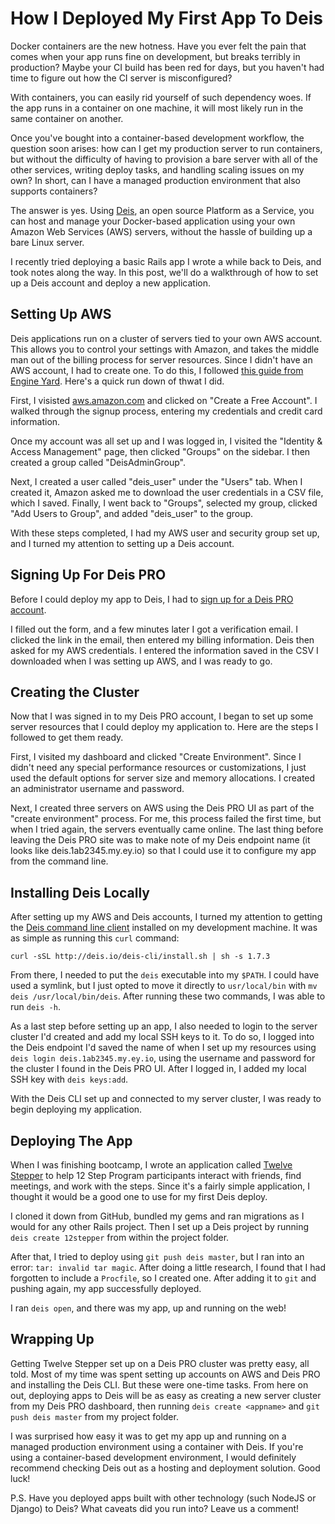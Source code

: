 # How I Deployed My First App To Deis

Docker containers are the new hotness. Have you ever felt the pain that comes when your app runs fine on development, but breaks terribly in production? Maybe your CI build has been red for days, but you haven't had time to figure out how the CI server is misconfigured?

With containers, you can easily rid yourself of such dependency woes. If the app runs in a container on one machine, it will most likely run in the same container on another.

Once you've bought into a container-based development workflow, the question soon arises: how can I get my production server to run containers, but without the difficulty of having to provision a bare server with all of the other services, writing deploy tasks, and handling scaling issues on my own? In short, can I have a managed production environment that also supports containers?

The answer is yes. Using [Deis](http://deis.io/), an open source Platform as a Service, you can host and manage your Docker-based application using your own Amazon Web Services (AWS) servers, without the hassle of building up a bare Linux server.

I recently tried deploying a basic Rails app I wrote a while back to Deis, and took notes along the way. In this post, we'll do a walkthrough of how to set up a Deis account and deploy a new application.

## Setting Up AWS

Deis applications run on a cluster of servers tied to your own AWS account. This allows you to control your settings with Amazon, and takes the middle man out of the billing process for server resources. Since I didn't have an AWS account, I had to create one. To do this, I followed [this guide from Engine Yard](https://support.cloud.engineyard.com/hc/en-us/articles/205501008-Before-You-Begin-Set-Up-Your-AWS-Account-and-User). Here's a quick run down of thwat I did.

First, I visisted [aws.amazon.com](http://aws.amazon.com) and clicked on "Create a Free Account". I walked through the signup process, entering my credentials and credit card information.

Once my account was all set up and I was logged in, I visited the "Identity & Access Management" page, then clicked "Groups" on the sidebar. I then created a group called "DeisAdminGroup".

Next, I created a user called "deis_user" under the "Users" tab. When I created it, Amazon asked me to download the user credentials in a CSV file, which I saved. Finally, I went back to "Groups", selected my group, clicked "Add Users to Group", and added "deis_user" to the group.

With these steps completed, I had my AWS user and security group set up, and I turned my attention to setting up a Deis account.

## Signing Up For Deis PRO

Before I could deploy my app to Deis, I had to [sign up for a Deis PRO account](https://try.deis.com/).

I filled out the form, and a few minutes later I got a verification email. I clicked the link in the email, then entered my billing information. Deis then asked for my AWS credentials. I entered the information saved in the CSV I downloaded when I was setting up AWS, and I was ready to go.

## Creating the Cluster

Now that I was signed in to my Deis PRO account, I began to set up some server resources that I could deploy my application to. Here are the steps I followed to get them ready.

First, I visited my dashboard and clicked "Create Environment". Since I didn't need any special performance resources or customizations, I just used the default options for server size and memory allocations. I created an administrator username and password.

Next, I created three servers on AWS using the Deis PRO UI as part of the "create environment" process. For me, this process failed the first time, but when I tried again, the servers eventually came online. The last thing before leaving the Deis PRO site was to make note of my Deis endpoint name (it looks like deis.1ab2345.my.ey.io) so that I could use it to configure my app from the command line.

## Installing Deis Locally

After setting up my AWS and Deis accounts, I turned my attention to getting the [Deis command line client](http://docs.deis.io/en/latest/using_deis/install-client/) installed on my development machine. It was as simple as running this `curl` command:

```
curl -sSL http://deis.io/deis-cli/install.sh | sh -s 1.7.3
```

From there, I needed to put the `deis` executable into my `$PATH`. I could have used a symlink, but I just opted to move it directly to `usr/local/bin` with `mv deis /usr/local/bin/deis`. After running these two commands, I was able to run `deis -h`.

As a last step before setting up an app, I also needed to login to the server cluster I'd created and add my local SSH keys to it. To do so, I logged into the Deis endpoint I'd saved the name of when I set up my resources using `deis login deis.1ab2345.my.ey.io`, using the username and password for the cluster I found in the Deis PRO UI. After I logged in, I added my local SSH key with `deis keys:add`.

With the Deis CLI set up and connected to my server cluster, I was ready to begin deploying my application.

## Deploying The App

When I was finishing bootcamp, I wrote an application called [Twelve Stepper](https://github.com/fluxusfrequency/12stepper) to help 12 Step Program participants interact with friends, find meetings, and work with the steps. Since it's a fairly simple application, I thought it would be a good one to use for my first Deis deploy.

I cloned it down from GitHub, bundled my gems and ran migrations as I would for any other Rails project. Then I set up a Deis project by running `deis create 12stepper` from within the project folder.

After that, I tried to deploy using `git push deis master`, but I ran into an error: `tar: invalid tar magic`. After doing a little research, I found that I had forgotten to include a `Procfile`, so I created one. After adding it to `git` and pushing again, my app successfully deployed.

I ran `deis open`, and there was my app, up and running on the web!

## Wrapping Up

Getting Twelve Stepper set up on a Deis PRO cluster was pretty easy, all told. Most of my time was spent setting up accounts on AWS and Deis PRO and installing the Deis CLI. But these were one-time tasks. From here on out, deploying apps to Deis will be as easy as creating a new server cluster from my Deis PRO dashboard, then running `deis create <appname>` and `git push deis master` from my project folder.

I was surprised how easy it was to get my app up and running on a managed production environment using a container with Deis. If you're using a container-based development environment, I would definitely recommend checking Deis out as a hosting and deployment solution. Good luck!

P.S. Have you deployed apps built with other technology (such NodeJS or Django) to Deis? What caveats did you run into? Leave us a comment!

